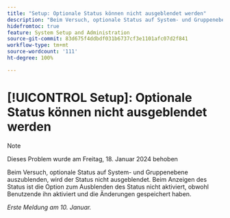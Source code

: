 ```yaml
---
title: "Setup: Optionale Status können nicht ausgeblendet werden"
description: "Beim Versuch, optionale Status auf System- und Gruppenebene auszublenden, wird der Status nicht ausgeblendet. Beim Anzeigen des Status ist die Option zum Ausblenden des Status nicht aktiviert, obwohl Benutzende ihn aktiviert und die Änderungen gespeichert haben."
hidefromtoc: true
feature: System Setup and Administration
source-git-commit: 83d675f4ddbdf031b6737cf3e1101afc07d2f841
workflow-type: tm+mt
source-wordcount: '111'
ht-degree: 100%

---
```



# [!UICONTROL Setup]: Optionale Status können nicht ausgeblendet werden

>[!NOTE]
>
>Dieses Problem wurde am Freitag, 18. Januar 2024 behoben

Beim Versuch, optionale Status auf System- und Gruppenebene auszublenden, wird der Status nicht ausgeblendet. Beim Anzeigen des Status ist die Option zum Ausblenden des Status nicht aktiviert, obwohl Benutzende ihn aktiviert und die Änderungen gespeichert haben.

_Erste Meldung am 10. Januar._
